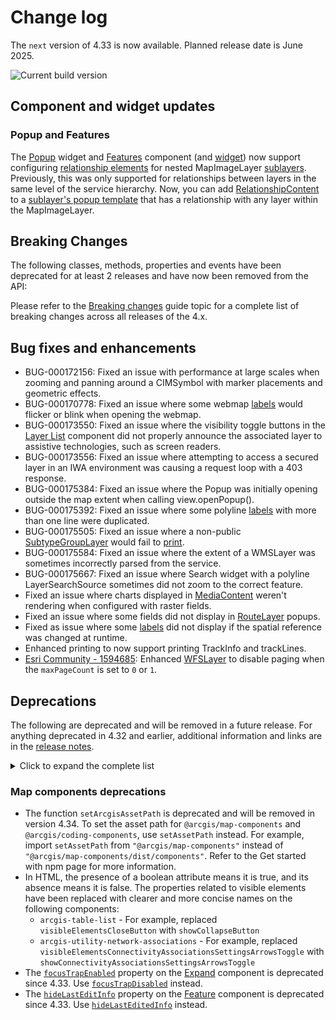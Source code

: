 # Change log

The `next` version of 4.33 is now available. Planned release date is June 2025.

![Current build version](https://img.shields.io/npm/v/@arcgis/core/next?label=Current%20build)

## Component and widget updates

### Popup and Features

The [Popup](https://developers.arcgis.com/javascript/latest/api-reference/esri-widgets-Popup.html) widget and [Features](https://developers.arcgis.com/javascript/latest/references/map-components/arcgis-features/) component (and [widget](https://developers.arcgis.com/javascript/latest/api-reference/esri-widgets-Features.html)) now support configuring [relationship elements](https://developers.arcgis.com/javascript/latest/api-reference/esri-popup-content-RelationshipContent.html) for nested MapImageLayer [sublayers](https://developers.arcgis.com/javascript/latest/api-reference/esri-layers-MapImageLayer.html#sublayers).
Previously, this was only supported for relationships between layers in the same level of the service hierarchy.
Now, you can add [RelationshipContent](https://developers.arcgis.com/javascript/latest/api-reference/esri-popup-content-RelationshipContent.html) to a [sublayer's popup template](https://developers.arcgis.com/javascript/latest/api-reference/esri-layers-support-Sublayer.html#popupTemplate) that has a relationship with any layer within the MapImageLayer. 

## Breaking Changes

The following classes, methods, properties and events have been deprecated for at least 2 releases and have now been removed from the API:

Please refer to the [Breaking changes](https://developers.arcgis.com/javascript/latest/breaking-changes/) guide topic for a complete list of breaking changes across all releases of the 4.x.

## Bug fixes and enhancements

- BUG-000172156: Fixed an issue with performance at large scales when zooming and panning around a CIMSymbol with marker placements and geometric effects.
- BUG-000170778: Fixed an issue where some webmap [labels](https://developers.arcgis.com/javascript/latest/api-reference/esri-layers-support-LabelClass.html) would flicker or blink when opening the webmap.
- BUG-000173550: Fixed an issue where the visibility toggle buttons in the [Layer List](https://developers.arcgis.com/javascript/latest/references/map-components/arcgis-layer-list/) component did not properly announce the associated layer to assistive technologies, such as screen readers.
- BUG-000173556: Fixed an issue where attempting to access a secured layer in an IWA environment was causing a request loop with a 403 response.
- BUG-000175384: Fixed an issue where the Popup was initially opening outside the map extent when calling view.openPopup().
- BUG-000175392: Fixed an issue where some polyline [labels](https://developers.arcgis.com/javascript/latest/api-reference/esri-layers-support-LabelClass.html) with more than one line were duplicated.
- BUG-000175505: Fixed an issue where a non-public [SubtypeGroupLayer](https://developers.arcgis.com/javascript/latest/api-reference/esri-layers-SubtypeGroupLayer.html) would fail to [print](https://developers.arcgis.com/javascript/latest/api-reference/esri-rest-print.html).
- BUG-000175584: Fixed an issue where the extent of a WMSLayer was sometimes incorrectly parsed from the service.
- BUG-000175667: Fixed an issue where Search widget with a polyline LayerSearchSource sometimes did not zoom to the correct feature.
- Fixed an issue where charts displayed in [MediaContent](https://developers.arcgis.com/javascript/latest/api-reference/esri-popup-content-MediaContent.html) weren't rendering when configured with raster fields.
- Fixed an issue where some fields did not display in [RouteLayer](https://developers.arcgis.com/javascript/latest/api-reference/esri-layers-RouteLayer.html) popups.
- Fixed as issue where some [labels](https://developers.arcgis.com/javascript/latest/api-reference/esri-layers-support-LabelClass.html) did not display if the spatial reference was changed at runtime. 
- Enhanced printing to now support printing TrackInfo and trackLines.
- [Esri Community - 1594685](https://community.esri.com/t5/arcgis-javascript-maps-sdk-questions/possibility-to-disable-paging-for-wfs-layer/m-p/1594685): Enhanced [WFSLayer](https://developers.arcgis.com/javascript/latest/api-reference/esri-layers-WFSLayer.html) to disable paging when the `maxPageCount` is set to `0` or `1`.

## Deprecations

The following are deprecated and will be removed in a future release. For anything deprecated in 4.32 and earlier, additional information and links are in the [release notes](https://developers.arcgis.com/javascript/latest/release-notes/#deprecated-classes-properties-methods-events).

<details>
  <summary>Click to expand the complete list</summary>

The following are deprecated and will be removed in a future release:

- Accessor.watch deprecated since version 4.32. Use reactiveUtils instead.
- BasemapGallery deprecated since 4.32. Use the Basemap Gallery component instead. For information on widget deprecation, read about Esri's move to web components.
- BasemapToggle deprecated since 4.32. Use the Basemap Toggle component instead. For information on widget deprecation, read about Esri's move to web components.
- ButtonMenu deprecated since version 4.30, use TableMenuConfig, Calcite components - Dropdown, Calcite components - List, or Calcite components - Menu web components instead.
- ButtonMenuItem deprecated since version 4.30, use TableMenuItemConfig instead.
- ButtonMenuViewModel deprecated since version 4.30, use TableMenuConfig, Calcite components - Dropdown, Calcite components - List, or Calcite components - Menu web components instead.
- Compass deprecated since 4.32. Use the Compass component instead. For information on widget deprecation, read about Esri's move to web components.
- DirectionalPad deprecated since 4.32. Use the Directional Pad component instead. For information on widget deprecation, read about Esri's move to web components.
- FeatureTable.clearSelectionFilter deprecated since version 4.30. Use `filterBySelectionEnabled` or `objectIds` instead.
- FeatureTable.filterBySelection deprecated since version 4.30. Use `filterBySelectionEnabled` or `objectIds` instead.
- FeatureTableViewModel.clearSelectionFilter deprecated since version 4.30. Use `filterBySelectionEnabled` or `objectIds()` instead.
- FeatureTableViewModel.filterBySelection deprecated since version 4.30. Use `filterBySelectionEnabled` or `objectIds` instead.
- FieldColumn.name deprecated since version 4.30, use FieldColumn.fieldName instead.
- Fullscreen deprecated since 4.32. Use the Fullscreen component instead. For information on widget deprecation, read about Esri's move to web components.
- GeographicTransformation deprecated since version 4.32. Use GeographicTransformation instead.
- GeographicTransformationStep deprecated since version 4.32. Use GeographicTransformationStep instead.
- geometry deprecated since version 4.32. Use unionTypes to import union types, or individual modules to import classes.
- geometryEngine deprecated since version 4.32. Use [geometry
  operators](../spatial-analysis/intro-geometry-operators/) instead.
- geometryEngineAsync deprecated since version 4.32. Use geometry operators instead. You can use the web workers to perform geometry operations in a separate thread, which can improve the performance. Options include using the SDK's worker utility, creating a custom worker, or using a helper library such as Comlink.
- Home deprecated since 4.32. Use the Home component instead. For information on widget deprecation, read about Esri's move to web components.
- LinkChartView.highlightOptions deprecated since version 4.32. Use the highlights property instead.
- ListItemPanel.className deprecated since version 4.30. Use icon
- ListItemPanel.className deprecated since version 4.30. Use icon
- Locate deprecated since 4.32. Use the Locate component instead. For information on widget deprecation, read about Esri's move to web components.
- MapView.highlightOptions deprecated since version 4.32. Use the highlights property instead.
- meshUtils.georeference deprecated since version 4.30. Use `convertVertexSpace` instead.
- meshUtils.ungeoreference deprecated since version 4.30. Use `convertVertexSpace` instead.
- Navigation.mouseWheelZoomEnabled deprecated since version 4.32. Use actionMap.mouseWheel instead.
- NavigationToggle deprecated since 4.32. Use the Navigation Toggle component instead. For information on widget deprecation, read about Esri's move to web components.
- pointCloudRenderers deprecated since version 4.32. Use unionTypes to import union types, or individual modules to import classes.
- projection deprecated since version 4.32. Use the projectOperator instead.
- rasterRenderers deprecated since version 4.32. Use unionTypes to import union types, or individual modules to import classes.
- RasterStretchRenderer.statistics deprecated since version 4.31. Use customStatistics instead.
- renderers deprecated since version 4.32. Use unionTypes to import union types, or individual modules to import classes.
- ScaleBar deprecated since 4.32. Use the Scale Bar component instead. For information on widget deprecation, read about Esri's move to web components.
- SceneView.highlightOptions deprecated since version 4.32. Use the highlights property instead.
- Swipe deprecated since 4.32. Use the Swipe component instead. For information on widget deprecation, read about Esri's move to web components.
- symbols deprecated since version 4.32. Use unionTypes to import union types, or individual modules to import classes.
- The `"connectivity"` possible value for QueryAssociationsParameters.types is deprecated at 4.29. Please use `"junction-junction-connectivity"` instead.
- TimeExtent deprecated since version 4.31. Use TimeExtent instead.
- TimeInterval deprecated since version 4.31. Use TimeInterval instead.
- Track deprecated since 4.32. Use the Track component instead. For information on widget deprecation, read about Esri's move to web components.
- UtilityNetworkTrace.gdbVersion deprecated since version 4.31, gdbVersion will be removed and the gdbVersion of the UtilityNetwork will be consumed directly.
- UtilityNetworkTraceViewModel.gdbVersion deprecated since version 4.31, gdbVersion will be removed and the gdbVersion of the UtilityNetwork will be consumed directly.
- VersionManagementViewModel.versionIdentifierLookup deprecated since version 4.30. Use VersioningState instead.
- VersionManagementViewModel.versionInfoLookup deprecated since version 4.30. Use VersioningState instead.
- VersionManagementViewModel.versionManagementServiceLookup deprecated since version 4.30. Use VersioningState instead.
- VideoPlayer deprecated since version 4.33. Use the Video Player component instead.
- View2D.highlightOptions deprecated since version 4.32. Use the highlights property instead.
- Zoom deprecated since 4.32. Use the Zoom component instead. For information on widget deprecation, read about Esri's move to web components.

</details>

### Map components deprecations

- The function `setArcgisAssetPath` is deprecated and will be removed in version 4.34.
  To set the asset path for `@arcgis/map-components` and `@arcgis/coding-components`, use `setAssetPath` instead.
  For example, import `setAssetPath` from `"@arcgis/map-components"` instead of `"@arcgis/map-components/dist/components"`.
  Refer to the Get started with npm page for more information.
- In HTML, the presence of a boolean attribute means it is true, and its absence means it is false. The properties related to visible elements have been replaced with clearer and more concise names on the following components:
  - `arcgis-table-list` - For example, replaced `visibleElementsCloseButton` with `showCollapseButton`
  - `arcgis-utility-network-associations` - For example, replaced `visibleElementsConnectivityAssociationsSettingsArrowsToggle` with `showConnectivityAssociationsSettingsArrowsToggle`
- The [`focusTrapEnabled`](https://developers.arcgis.com/javascript/latest/references/map-components/arcgis-expand/#focusTrapEnabled) property on the [Expand](https://developers.arcgis.com/javascript/latest/references/map-components/arcgis-expand/) component is deprecated since 4.33. Use [`focusTrapDisabled`](https://developers.arcgis.com/javascript/latest/references/map-components/arcgis-expand/#focusTrapDisabled) instead.
- The [`hideLastEditInfo`](/references/map-components/arcgis-feature/#hideLastEditInfo) property on the [Feature](https://developers.arcgis.com/javascript/latest/references/map-components/arcgis-feature/) component is deprecated since 4.33. Use [`hideLastEditedInfo`](https://developers.arcgis.com/javascript/latest/references/map-components/arcgis-feature/#hideLastEditedInfo) instead.
